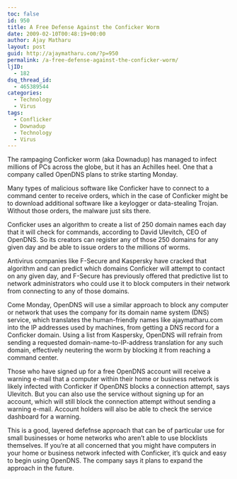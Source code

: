 ```yaml
---
toc: false
id: 950
title: A Free Defense Against the Conficker Worm
date: 2009-02-10T00:48:19+00:00
author: Ajay Matharu
layout: post
guid: http://ajaymatharu.com/?p=950
permalink: /a-free-defense-against-the-conficker-worm/
ljID:
  - 182
dsq_thread_id:
  - 465389544
categories:
  - Technology
  - Virus
tags:
  - Conflicker
  - Downadup
  - Technology
  - Virus
---
```

The rampaging Conficker worm (aka Downadup) has managed to infect millions of PCs across the globe, but it has an Achilles heel. One that a company called OpenDNS plans to strike starting Monday.

Many types of malicious software like Conficker have to connect to a command center to receive orders, which in the case of Conficker might be to download additional software like a keylogger or data-stealing Trojan. Without those orders, the malware just sits there.

Conficker uses an algorithm to create a list of 250 domain names each day that it will check for commands, according to David Ulevitch, CEO of OpenDNS. So its creators can register any of those 250 domains for any given day and be able to issue orders to the millions of worms.

Antivirus companies like F-Secure and Kaspersky have cracked that algorithm and can predict which domains Conficker will attempt to contact on any given day, and F-Secure has previously offered that predictive list to network administrators who could use it to block computers in their network from connecting to any of those domains.

Come Monday, OpenDNS will use a similar approach to block any computer or network that uses the company for its domain name system (DNS) service, which translates the human-friendly names like ajaymatharu.com into the IP addresses used by machines, from getting a DNS record for a Conficker domain. Using a list from Kaspersky, OpenDNS will refrain from sending a requested domain-name-to-IP-address translation for any such domain, effectively neutering the worm by blocking it from reaching a command center.

Those who have signed up for a free OpenDNS account will receive a warning e-mail that a computer within their home or business network is likely infected with Conficker if OpenDNS blocks a connection attempt, says Ulevitch. But you can also use the service without signing up for an account, which will still block the connection attempt without sending a warning e-mail. Account holders will also be able to check the service dashboard for a warning.

This is a good, layered defefnse approach that can be of particular use for small businesses or home networks who aren&#8217;t able to use blocklists themselves. If you&#8217;re at all concerned that you might have computers in your home or business network infected with Conficker, it&#8217;s quick and easy to begin using OpenDNS. The company says it plans to expand the approach in the future.
